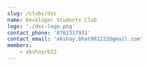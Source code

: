 ```yaml
---
slug: /clubs/dsc
name: Developer Students Club
logo: './dsc-logo.png'
contact_phone: '8762317931'
contact_email: 'akshay.bhat981222@gmail.com'
members: 
    - akshayrb22
---
```

